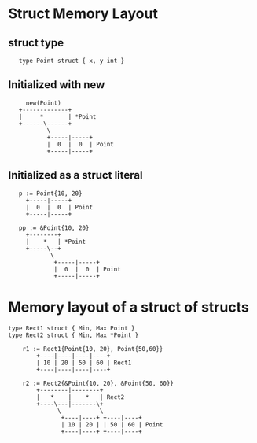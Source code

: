 # Struct Memory Layout

## struct type

       type Point struct { x, y int }


## Initialized with new

         new(Point)
       +-------------+
       |     *       | *Point
       +------\------+
               \
               +-----|-----+
               |  0  |  0  | Point
               +-----|-----+


## Initialized as a struct literal

       p := Point{10, 20}
         +-----|-----+
         |  0  |  0  | Point
         +-----|-----+

       pp := &Point{10, 20}
         +--------+
         |    *   | *Point
         +-----\--+
                \
                 +-----|-----+
                 |  0  |  0  | Point
                 +-----|-----+


# Memory layout of a struct of structs

    type Rect1 struct { Min, Max Point }
    type Rect2 struct { Min, Max *Point }

        r1 := Rect1{Point{10, 20}, Point{50,60}}
            +----|----|----|----+
            | 10 | 20 | 50 | 60 | Rect1
            +----|----|----|----+

        r2 := Rect2{&Point{10, 20}, &Point{50, 60}}
            +--------|--------+
            |   *    |    *   | Rect2
            +----\---|-------\+
                  \           \
                   +----|----+ +----|----+
                   | 10 | 20 | | 50 | 60 | Point
                   +----|----+ +----|----+
